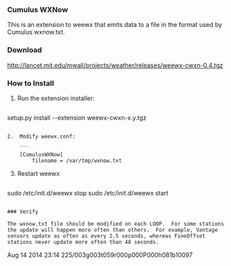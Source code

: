 ### Cumulus WXNow

This is an extension to weewx that emits data to a file in the format used by Cumulus wxnow.txt.

### Download

http://lancet.mit.edu/mwall/projects/weather/releases/weewx-cwxn-0.4.tgz

### How to Install

1.  Run the extension installer:

    ```
setup.py install --extension weewx-cwxn-x.y.tgz
```

2.  Modify weewx.conf:

    ```
    [CumulusWXNow]
        filename = /var/tmp/wxnow.txt
```

3.  Restart weewx

    ```
sudo /etc/init.d/weewx stop
sudo /etc/init.d/weewx start
```

### Verify

The wxnow.txt file should be modified on each LOOP.  For some stations the update will happen more often than others.  For example, Vantage sensors update as often as every 2.5 seconds, whereas FineOffset stations never update more often than 48 seconds.

```
Aug 14 2014 23:14
225/003g003t059r000p000P000h081b10097
```